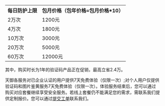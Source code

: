 <table class="t">
<tbody><tr>
<th> <b>每日防护上限</b>
</th><th> <b>包月价格（包年价格=包月价格*10）</b>
</th></tr>
<tr>
<td> 2万次
</td><td> 1200元
<tr>
<td> 4万次
</td><td> 1800元
<tr>
<td> 10万次
</td><td> 3000元
<tr>
<td> 20万次
</td><td> 5000元
<tr> 
<td> 60万次
</td><td> 12000元
</tbody></table>

其中，购买时长为1年的验证码产品正在促销，最高立省2.4万。

天御各服务对已企业认证的用户提供7天免费体验（仅限一次）;对个人用户仅提供验证码和图片鉴黄服务7天免费体验（仅限一次）。体验服务结束后，您可以通过购买对应套餐继续享受安全服务。若线上套餐仍不能满足您的需求，需联系我们提供定制报价。您可以通过[提交工单](http://www.qcloud.com/service/professional.html)联系我们。
